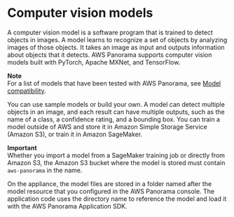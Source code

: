 # Computer vision models<a name="applications-models"></a>

A computer vision model is a software program that is trained to detect objects in images\. A model learns to recognize a set of objects by analyzing images of those objects\. It takes an image as input and outputs information about objects that it detects\. AWS Panorama supports computer vision models built with PyTorch, Apache MXNet, and TensorFlow\.

**Note**  
For a list of models that have been tested with AWS Panorama, see [Model compatibility](https://github.com/awsdocs/aws-panorama-developer-guide/blob/main/resources/model-compatibility.md)\.

You can use sample models or build your own\. A model can detect multiple objects in an image, and each result can have multiple outputs, such as the name of a class, a confidence rating, and a bounding box\. You can train a model outside of AWS and store it in Amazon Simple Storage Service \(Amazon S3\), or train it in Amazon SageMaker\.

**Important**  
Whether you import a model from a SageMaker training job or directly from Amazon S3, the Amazon S3 bucket where the model is stored must contain `aws-panorama` in the name\.

On the appliance, the model files are stored in a folder named after the model resource that you configured in the AWS Panorama console\. The application code uses the directory name to reference the model and load it with the AWS Panorama Application SDK\.